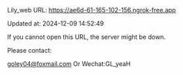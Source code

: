 Lily_web URL: https://ae6d-61-165-102-156.ngrok-free.app

Updated at: 2024-12-09 14:52:49

If you cannot open this URL, the server might be down.

Please contact: 

goley04@foxmail.com Or Wechat:GL_yeaH